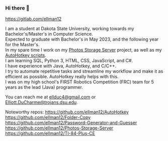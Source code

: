 ### Hi there 👋

https://gitlab.com/ellman12

I am a student at Dakota State University, working towards my Bachelor's/Master's in Computer Science.<br>
Expected to graduate with Bachelor's in May 2023, and the following year for the Master's.<br>
In my spare time I work on my [Photos Storage Server](https://github.com/ellman12/Photos-Storage-Server) project, as well as my [AutoHotkey scripts](https://github.com/ellman12/AutoHotkey).<br>
I am learning SQL, Python 3, HTML, CSS, JavaScript, and C#.<br>
I have experience with Java, AutoHotkey, and C/C++.<br>
I try to automate repetitive tasks and streamline my workflow and make it as efficient as possible. AutoHotkey really helps with this.<br>
I was on my high school's FIRST Robotics Competition (FRC) team for 5 years as the lead (Java) programmer.<br>

You can reach me at ellduc4@gmail.com or Elliott.DuCharme@trojans.dsu.edu.

Noteworthy repos:
https://github.com/ellman12/AutoHotkey<br>
https://github.com/ellman12/Folder-Copy<br>
https://github.com/ellman12/Password-Generator-and-Guesser<br>
https://github.com/ellman12/Photos-Storage-Server<br>
https://github.com/ellman12/TI-84-Plus-CE<br>
